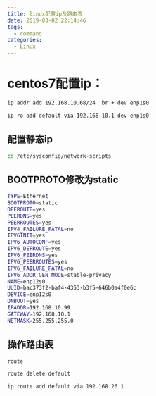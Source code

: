 ```yaml
---
title: linux配置ip及路由表
date: 2019-03-02 22:14:46
tags:
  - command
categories:
  - Linux
---
```


# centos7配置ip：  
```bash
ip addr add 192.168.10.68/24  br + dev enp1s0
```
```bash
ip ro add default via 192.168.10.1 dev enp1s0
```
## 配置静态ip
```bash
cd /etc/sysconfig/network-scripts
```
## BOOTPROTO修改为static
```bash
TYPE=Ethernet
BOOTPROTO=static
DEFROUTE=yes
PEERDNS=yes
PEERROUTES=yes
IPV4_FAILURE_FATAL=no
IPV6INIT=yes
IPV6_AUTOCONF=yes
IPV6_DEFROUTE=yes
IPV6_PEERDNS=yes
IPV6_PEERROUTES=yes
IPV6_FAILURE_FATAL=no
IPV6_ADDR_GEN_MODE=stable-privacy
NAME=enp12s0
UUID=bac373f2-baf4-4353-b3f5-646b0a4f0e6c
DEVICE=enp12s0
ONBOOT=yes
IPADDR=192.168.10.99
GATEWAY=192.168.10.1
NETMASK=255.255.255.0
```

## 操作路由表

```bash
route
```
```bash
route delete default
```
```bash
ip route add default via 192.168.26.1
```